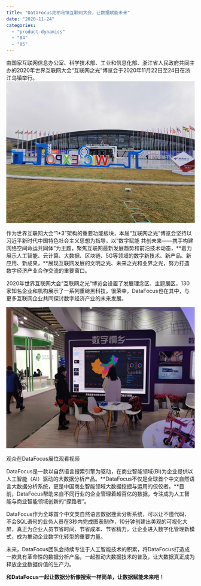 ```yaml
---
title: "DataFocus亮相乌镇互联网大会，让数据赋能未来"
date: "2020-11-24"
categories: 
  - "product-dynamics"
  - "04"
  - "05"
---
```


由国家互联网信息办公室、科学技术部、工业和信息化部、浙江省人民政府共同主办的2020年世界互联网大会“互联网之光”博览会于2020年11月22日至24日在浙江乌镇举行。 ![lADPDiCptK684t3NDwDNFAA_5120_3840.jpg](images/ladpdicptk684t3ndwdnfaa_5120_3840-jpg.jpeg)

作为世界互联网大会“1+3”架构的重要功能板块，本届“互联网之光”博览会坚持以习近平新时代中国特色社会主义思想为指导，以“数字赋能 共创未来——携手构建网络空间命运共同体”为主题，聚焦互联网最新发展趋势和前沿技术动态，**着力展示人工智能、云计算、大数据、区块链、5G等领域的数字新技术、新产品、新应用、新成果，**展现互联网发展的文明之光、未来之光和业界之光，努力打造数字经济产业合作交流的重要窗口。

2020年世界互联网大会“互联网之光”博览会设置了发展理念区、主题展区，130家知名企业和机构展示了一系列重磅黑科技。很荣幸，DataFocus也在其中，与更多互联网企业共同探讨数字经济产业的未来发展。

![lADPDgfLPi2jCY_NCrDNDkA_3648_2736.jpg](images/ladpdgflpi2jcy_ncrdndka_3648_2736-jpg.jpeg)

观众在DataFocus展位观看视频

DataFocus是一款以自然语言搜索引擎为驱动，在商业智能领域(BI)为企业提供以人工智能（AI）驱动的大数据分析产品。**DataFocus不仅是全球首个中文自然语言大数据分析系统，更是中国商业智能领域大数据挖掘与运用的佼佼者。**目前，DataFocus帮助来自不同行业的企业管理着超百亿的数据，专注成为人工智能与商业智能领域创新的“探路者”。

DataFocus作为全球首个中文类自然语言数据搜索分析系统，可以让不懂代码、不会SQL语句的业务人员在3秒内完成图表制作，10分钟创建出美观的可视化大屏，真正为企业人员节省时间、节省成本、节省精力，让企业进入数字化管理新模式，成为推动企业数字化转型的重要力量。

未来，DataFocus团队会持续专注于人工智能技术的积累，将DataFocus打造成一款具有革命性的数据分析产品，一起推动大数据技术的普及，让大数据真正成为释放企业数据价值的生产力。

**和DataFocus一起让数据分析像搜索一样简单，让数据赋能未来吧！**
